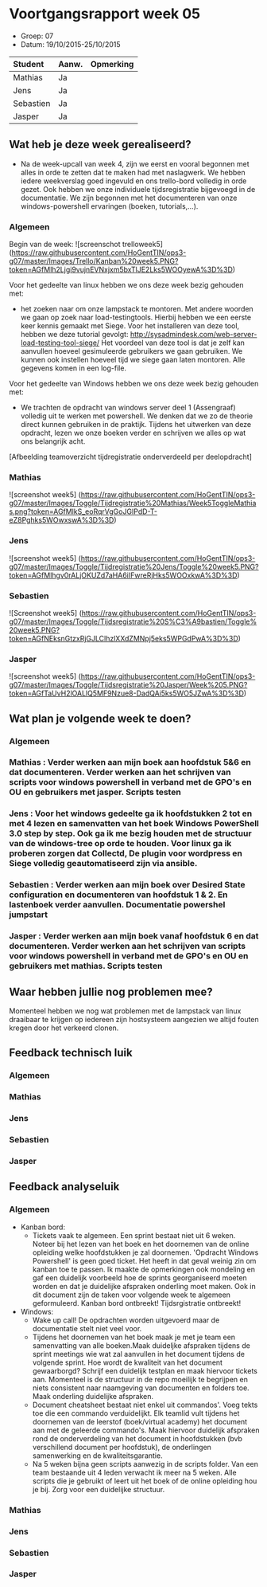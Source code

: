 # Voortgangsrapport week 05

* Groep: 07
* Datum: 19/10/2015-25/10/2015

| Student  | Aanw. | Opmerking |
| :---     | :---  | :---      |
| Mathias  |  Ja   |           |
| Jens     |  Ja   |           |
| Sebastien|  Ja   |           |
| Jasper   |  Ja   |           |



## Wat heb je deze week gerealiseerd?
- Na de week-upcall van week 4, zijn we eerst en vooral begonnen met alles in orde te zetten dat te maken had met naslagwerk. We hebben iedere weekverslag goed ingevuld en ons trello-bord volledig in orde gezet. 
Ook hebben we onze individuele tijdsregistratie bijgevoegd in de documentatie. We zijn begonnen met het documenteren van onze windows-powershell ervaringen (boeken, tutorials,...).
### Algemeen

Begin van de week:
![screenschot trelloweek5] (https://raw.githubusercontent.com/HoGentTIN/ops3-g07/master/Images/Trello/Kanban%20week5.PNG?token=AGfMlh2Ljgi9vujnEVNxjxm5bxTlJE2Lks5WOOyewA%3D%3D)

Voor het gedeelte van linux  hebben we ons deze week bezig gehouden met: 
- het zoeken naar om onze lampstack te montoren. Met andere woorden we gaan op zoek naar load-testingtools.
Hierbij hebben we een eerste keer kennis gemaakt met Siege. Voor het installeren van deze tool, hebben we deze tutorial gevolgt:
http://sysadmindesk.com/web-server-load-testing-tool-siege/
Het voordeel van deze tool is dat je zelf kan aanvullen hoeveel gesimuleerde gebruikers we gaan gebruiken. We kunnen ook instellen hoeveel tijd we siege gaan laten montoren.
Alle gegevens komen in een log-file.

Voor het gedeelte van Windows hebben we ons deze week bezig gehouden met:
- We trachten de opdracht van windows server deel 1 (Assengraaf) volledig uit te werken met powershell. We denken dat we zo de theorie direct kunnen gebruiken in de praktijk.
Tijdens het uitwerken van deze opdracht, lezen we onze boeken verder en schrijven we alles op wat ons belangrijk acht.



[Afbeelding teamoverzicht tijdregistratie onderverdeeld per deelopdracht]

### Mathias

![screenshot week5] (https://raw.githubusercontent.com/HoGentTIN/ops3-g07/master/Images/Toggle/Tijdregistratie%20Mathias/Week5ToggleMathias.png?token=AGfMlkS_eoRqrVgGoJGIPdD-T-eZ8Pghks5WOwxswA%3D%3D)

### Jens

![screenshot week5] (https://raw.githubusercontent.com/HoGentTIN/ops3-g07/master/Images/Toggle/Tijdregistratie%20Jens/Toggle%20week5.PNG?token=AGfMlhgv0rALjOKUZd7aHA6iIFwreRjHks5WOOxkwA%3D%3D)

### Sebastien
![Screenshot week5] (https://raw.githubusercontent.com/HoGentTIN/ops3-g07/master/Images/Toggle/Tijdsregistratie%20S%C3%A9bastien/Toggle%20week5.PNG?token=AGfNEksnGtzxRjGJLClhzlXXdZMNpj5eks5WPGdPwA%3D%3D)

### Jasper

![screenshot week5] (https://raw.githubusercontent.com/HoGentTIN/ops3-g07/master/Images/Toggle/Tijdsregistratie%20Jasper/Week%205.PNG?token=AGfTaUvH2lOALlQ5MF9Nzue8-DadQAi5ks5WO5JZwA%3D%3D)



## Wat plan je volgende week te doen?

### Algemeen
### Mathias : Verder werken aan mijn boek aan hoofdstuk 5&6 en dat documenteren. Verder werken aan het schrijven van scripts voor windows powershell in verband met de GPO's en OU en gebruikers met jasper. Scripts testen
### Jens : Voor het windows gedeelte ga ik hoofdstukken 2 tot en met 4 lezen en samenvatten van het boek Windows PowerShell 3.0 step by step. Ook ga ik me bezig houden met de structuur van de windows-tree op orde te houden. Voor linux ga ik proberen zorgen dat Collectd, De plugin voor wordpress en Siege volledig geautomatiseerd zijn via ansible. 
### Sebastien : Verder werken aan mijn boek over Desired State configuration en documenteren van hoofdstuk 1 & 2. En lastenboek verder aanvullen. Documentatie powershel jumpstart
### Jasper : Verder werken aan mijn boek vanaf hoofdstuk 6 en dat documenteren. Verder werken aan het schrijven van scripts voor windows powershell in verband met de GPO's en OU en gebruikers met mathias. Scripts testen

## Waar hebben jullie nog problemen mee?

Momenteel hebben we nog wat problemen met de lampstack van linux draaibaar te krijgen op iedereen zijn hostsysteem aangezien we altijd fouten kregen door het verkeerd clonen.

## Feedback technisch luik

### Algemeen

### Mathias
### Jens
### Sebastien
### Jasper

## Feedback analyseluik

### Algemeen
* Kanban bord:
    * Tickets vaak te algemeen. Een sprint bestaat niet uit 6 weken. Noteer bij het lezen van het boek en het doornemen van de online opleiding welke hoofdstukken je zal doornemen. 'Opdracht Windows Powershell' is geen goed ticket. Het heeft in dat geval weinig zin om kanban toe te passen. Ik maakte de opmerkingen ook mondeling en gaf een duidelijk voorbeeld hoe de sprints georganiseerd moeten worden en dat je duidelijke afspraken onderling moet maken. Ook in dit document zijn de taken voor volgende week te algemeen geformuleerd. Kanban bord ontbreekt! Tijdsrgistratie ontbreekt!
* Windows:
    * Wake up call! De opdrachten worden uitgevoerd maar de documentatie stelt niet veel voor.  
    * Tijdens het doornemen van het boek maak je met je team een samenvatting van alle boeken.Maak duideljke afspraken tijdens de sprint meetings wie wat zal aanvullen in het document tijdens de volgende sprint. Hoe wordt de kwaliteit van het document gewaarborgd? Schrijf een duidelijk testplan en maak hiervoor tickets aan. Momenteel is de structuur in de repo moeilijk te begrijpen en niets consistent naar naamgeving van documenten en folders toe. Maak onderling duidelijke afspraken.
    * Document cheatsheet bestaat niet enkel uit commandos'. Voeg tekts toe die een commando verduidelijkt. Elk teamlid vult tijdens het doornemen van de leerstof (boek/virtual academy) het document aan met de geleerde commando's. Maak hiervoor duidelijk afspraken rond de onderverdeling van het document in hoofdstukken (bvb verschillend document per hoofdstuk), de onderlingen samenwerking en de kwaliteitsgarantie.
    * Na 5 weken bijna geen scripts aanwezig in de scripts folder. Van een team bestaande uit 4 leden verwacht ik meer na 5 weken. Alle scripts die je gebruikt of leert uit het boek of de online opleiding hou je bij. Zorg voor een duidelijke structuur.
### Mathias
### Jens
### Sebastien
### Jasper

